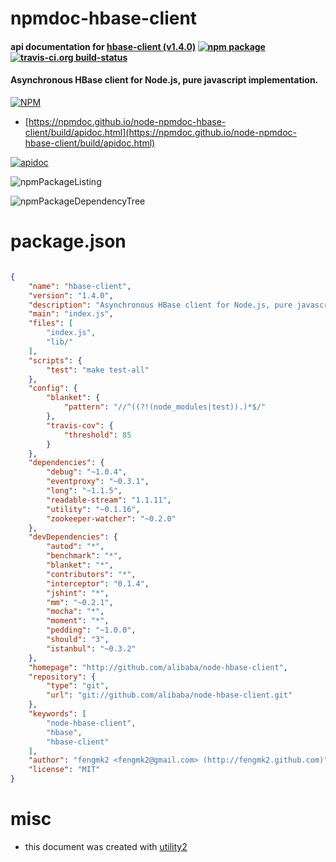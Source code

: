# npmdoc-hbase-client

#### api documentation for  [hbase-client (v1.4.0)](http://github.com/alibaba/node-hbase-client)  [![npm package](https://img.shields.io/npm/v/npmdoc-hbase-client.svg?style=flat-square)](https://www.npmjs.org/package/npmdoc-hbase-client) [![travis-ci.org build-status](https://api.travis-ci.org/npmdoc/node-npmdoc-hbase-client.svg)](https://travis-ci.org/npmdoc/node-npmdoc-hbase-client)

#### Asynchronous HBase client for Node.js, pure javascript implementation.

[![NPM](https://nodei.co/npm/hbase-client.png?downloads=true&downloadRank=true&stars=true)](https://www.npmjs.com/package/hbase-client)

- [https://npmdoc.github.io/node-npmdoc-hbase-client/build/apidoc.html](https://npmdoc.github.io/node-npmdoc-hbase-client/build/apidoc.html)

[![apidoc](https://npmdoc.github.io/node-npmdoc-hbase-client/build/screenCapture.buildCi.browser.%252Ftmp%252Fbuild%252Fapidoc.html.png)](https://npmdoc.github.io/node-npmdoc-hbase-client/build/apidoc.html)

![npmPackageListing](https://npmdoc.github.io/node-npmdoc-hbase-client/build/screenCapture.npmPackageListing.svg)

![npmPackageDependencyTree](https://npmdoc.github.io/node-npmdoc-hbase-client/build/screenCapture.npmPackageDependencyTree.svg)



# package.json

```json

{
    "name": "hbase-client",
    "version": "1.4.0",
    "description": "Asynchronous HBase client for Node.js, pure javascript implementation.",
    "main": "index.js",
    "files": [
        "index.js",
        "lib/"
    ],
    "scripts": {
        "test": "make test-all"
    },
    "config": {
        "blanket": {
            "pattern": "//^((?!(node_modules|test)).)*$/"
        },
        "travis-cov": {
            "threshold": 85
        }
    },
    "dependencies": {
        "debug": "~1.0.4",
        "eventproxy": "~0.3.1",
        "long": "~1.1.5",
        "readable-stream": "1.1.11",
        "utility": "~0.1.16",
        "zookeeper-watcher": "~0.2.0"
    },
    "devDependencies": {
        "autod": "*",
        "benchmark": "*",
        "blanket": "*",
        "contributors": "*",
        "interceptor": "0.1.4",
        "jshint": "*",
        "mm": "~0.2.1",
        "mocha": "*",
        "moment": "*",
        "pedding": "~1.0.0",
        "should": "3",
        "istanbul": "~0.3.2"
    },
    "homepage": "http://github.com/alibaba/node-hbase-client",
    "repository": {
        "type": "git",
        "url": "git://github.com/alibaba/node-hbase-client.git"
    },
    "keywords": [
        "node-hbase-client",
        "hbase",
        "hbase-client"
    ],
    "author": "fengmk2 <fengmk2@gmail.com> (http://fengmk2.github.com)",
    "license": "MIT"
}
```



# misc
- this document was created with [utility2](https://github.com/kaizhu256/node-utility2)

